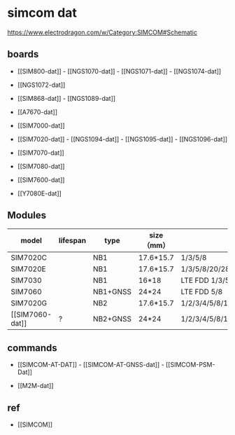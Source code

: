 
# simcom dat 

https://www.electrodragon.com/w/Category:SIMCOM#Schematic


## boards 

- [[SIM800-dat]] - [[NGS1070-dat]] - [[NGS1071-dat]] - [[NGS1074-dat]]

- [[NGS1072-dat]]

- [[SIM868-dat]] - [[NGS1089-dat]]
  
- [[A7670-dat]]

- [[SIM7000-dat]]
  
- [[SIM7020-dat]] - [[NGS1094-dat]] - [[NGS1095-dat]] - [[NGS1096-dat]]

- [[SIM7070-dat]]
  
- [[SIM7080-dat]]

- [[SIM7600-dat]]

- [[Y7080E-dat]]

## Modules 

| model           | lifespan | type     | size（mm） | note                                               |
| --------------- | -------- | -------- | ---------- | -------------------------------------------------- |
| SIM7020C        |          | NB1      | 17.6*15.7  | 1/3/5/8                                            |
| SIM7020E        |          | NB1      | 17.6*15.7  | 1/3/5/8/20/28                                      |
| SIM7030         |          | NB1      | 16*18      | LTE FDD 1/3/5/8                                    |
| SIM7060         |          | NB1+GNSS | 24*24      | LTE FDD 5/8                                        |
| SIM7020G        |          | NB2      | 17.6*15.7  | 1/2/3/4/5/8/12/13/17/18/19/20/25/26/28/66/70/71/85 |
| [[SIM7060-dat]] | ?        | NB2+GNSS | 24*24      | 1/2/3/4/5/8/12/13/17/18/19/20/25/26/28/66/70/71/85 |




## commands 
- [[SIMCOM-AT-DAT]] - [[SIMCOM-AT-GNSS-dat]] - [[SIMCOM-PSM-Dat]]

- [[M2M-dat]]

## ref 

- [[SIMCOM]]